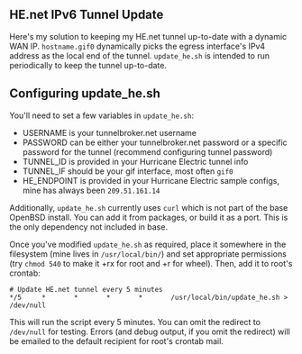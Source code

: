 HE.net IPv6 Tunnel Update
-------------------------

Here's my solution to keeping my HE.net tunnel up-to-date with a dynamic WAN IP. `hostname.gif0` dynamically picks the egress interface's IPv4 address as the local end of the tunnel. `update_he.sh` is intended to run periodically to keep the tunnel up-to-date.

Configuring update_he.sh
------------------------

You'll need to set a few variables in `update_he.sh`:

* USERNAME is your tunnelbroker.net username
* PASSWORD can be either your tunnelbroker.net password or a specific password for the tunnel (recommend configuring tunnel password)
* TUNNEL_ID is provided in your Hurricane Electric tunnel info
* TUNNEL_IF should be your gif interface, most often `gif0`
* HE_ENDPOINT is provided in your Hurricane Electric sample configs, mine has always been `209.51.161.14`

Additionally, `update_he.sh` currently uses `curl` which is not part of the base OpenBSD install. You can add it from packages, or build it as a port. This is the only dependency not included in base.

Once you've modified `update_he.sh` as required, place it somewhere in the filesystem (mine lives in `/usr/local/bin/`) and set appropriate permissions (try `chmod 540` to make it +rx for root and +r for wheel). Then, add it to root's crontab:

```
# Update HE.net tunnel every 5 minutes
*/5     *       *       *       *       /usr/local/bin/update_he.sh > /dev/null
```

This will run the script every 5 minutes. You can omit the redirect to `/dev/null` for testing. Errors (and debug output, if you omit the redirect) will be emailed to the default recipient for root's crontab mail.